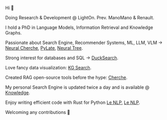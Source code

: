 Hi 👋

Doing Research & Development @ LightOn. Prev. ManoMano & Renault.

I hold a PhD in Language Models, Information Retrieval and Knowledge Graphs.

Passionate about Search Engine, Recommender Systems, ML, LLM, VLM -> [Neural Cherche](https://github.com/raphaelsty/neural-cherche), [PyLate](https://github.com/lightonai/pylate), [Neural Tree](https://github.com/raphaelsty/neural-tree).

Strong interest for databases and SQL -> [DuckSearch](https://github.com/lightonai/ducksearch).

Love fancy data visualization: [KG Search](https://github.com/raphaelsty/kgsearch).

Created RAG open-source tools before the hype: [Cherche](https://github.com/raphaelsty/cherche).

My personal Search Engine is updated twice a day and is available @ [Knowledge](https://github.com/raphaelsty/knowledge). 

Enjoy writing efficient code with Rust for Python [Le NLP](https://github.com/lightonai/FastPlaid), [Le NLP](https://github.com/raphaelsty/lenlp).

Welcoming any contributions 🤗
